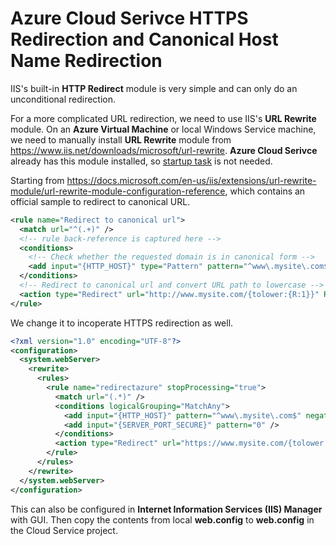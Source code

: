 # Azure Cloud Serivce HTTPS Redirection and Canonical Host Name Redirection

IIS's built-in **HTTP Redirect** module is very simple and can only do an unconditional redirection.

For a more complicated URL redirection, we need to use IIS's **URL Rewrite** module. On an **Azure Virtual Machine** or local Windows Service machine, we need to manually install **URL Rewrite** module from https://www.iis.net/downloads/microsoft/url-rewrite. **Azure Cloud Serivce** already has this module installed, so [startup task](https://docs.microsoft.com/en-us/azure/cloud-services/cloud-services-startup-tasks) is not needed.

Starting from https://docs.microsoft.com/en-us/iis/extensions/url-rewrite-module/url-rewrite-module-configuration-reference, which contains an official sample to redirect to canonical URL.


```xml
<rule name="Redirect to canonical url">
  <match url="^(.+)" />
  <!-- rule back-reference is captured here -->
  <conditions>
    <!-- Check whether the requested domain is in canonical form -->
    <add input="{HTTP_HOST}" type="Pattern" pattern="^www\.mysite\.com$" negate="true" />
  </conditions>
  <!-- Redirect to canonical url and convert URL path to lowercase -->
  <action type="Redirect" url="http://www.mysite.com/{tolower:{R:1}}" RedirectType="Found"/>
</rule>
```

We change it to incoperate HTTPS redirection as well.

```xml
<?xml version="1.0" encoding="UTF-8"?>
<configuration>
  <system.webServer>
    <rewrite>
      <rules>
        <rule name="redirectazure" stopProcessing="true">
          <match url="(.*)" />
          <conditions logicalGrouping="MatchAny">
            <add input="{HTTP_HOST}" pattern="^www\.mysite\.com$" negate="true" />
            <add input="{SERVER_PORT_SECURE}" pattern="0" />
          </conditions>
          <action type="Redirect" url="https://www.mysite.com/{tolower:{R:1}}" />
        </rule>
      </rules>
    </rewrite>
  </system.webServer>
</configuration>
```

This can also be configured in **Internet Information Services (IIS) Manager** with GUI. Then copy the contents from local **web.config** to **web.config** in the Cloud Service project.
